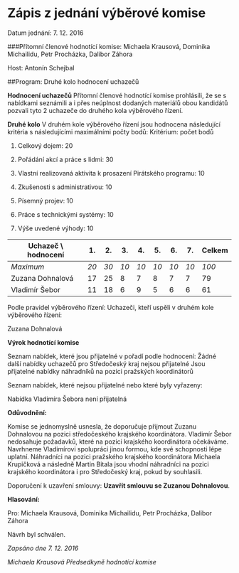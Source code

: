 # Zápis z jednání výběrové komise

Datum jednání: 7. 12. 2016

###Přítomní členové hodnotící komise:
Michaela Krausová, Dominika Michailidu, Petr Procházka, Dalibor Záhora

Host: Antonín Schejbal

##Program: Druhé kolo hodnocení uchazečů

**Hodnocení uchazečů**
Přítomní členové hodnotící komise prohlásili, že se s nabídkami seznámili a i přes neúplnost dodaných materiálů 
obou kandidátů pozvali tyto 2 uchazeče do druhého kola výběrového řízení.

**Druhé kolo**
V druhém kole výběrového řízení jsou hodnocena následující kritéria s následujícími maximálními počty bodů:
Kritérium: počet bodů

1. Celkový dojem: 20

2. Pořádání akcí a práce s lidmi: 30

3. Vlastní realizovaná aktivita k prosazení Pirátského programu: 10

4. Zkušenosti s administrativou: 10

5. Písemný projev: 10

6. Práce s technickými systémy: 10

7. Výše uvedené výhody: 10

Uchazeč \ hodnocení | 1. | 2. | 3. | 4. | 5. | 6. | 7. | Celkem 
------------- | ----- | ----- | ----- | ----- | ----- | ----- | ----- | ----- 
*Maximum* | *20* | *30* | *10* | *10* | *10* | *10* | *10* | *100*
Zuzana Dohnalová | 17 | 25 | 8 | 7 | 8 | 7 | 7 | 79
Vladimír Šebor | 11 | 18 | 6 | 9 | 5 | 6 | 6 | 61


Podle pravidel výběrového řízení:
Uchazeči, kteří uspěli v druhém kole výběrového řízení:

Zuzana Dohnalová

**Výrok hodnotící komise**

Seznam nabídek, které jsou přijatelné v pořadí podle hodnocení:
Žádné další nabídky uchazečů pro Středočeský kraj nejsou přijatelné
Jsou přijatelné nabídky náhradníků na pozici pražských koordinátorů

Seznam nabídek, které nejsou přijatelné nebo které byly vyřazeny:

Nabídka Vladimíra Šebora není přijatelná

**Odůvodnění:**

Komise se jednomyslně usnesla, že doporučuje přijmout Zuzanu Dohnalovou na pozici středočeského krajského koordinátora. 
Vladimír Šebor nedosahuje požadavků, které na pozici krajského koordinátora očekáváme. Navrhneme Vladimírovi spolupráci 
jinou formou, kde své schopnosti lépe uplatní. Náhradníci na pozici pražského krajského koordinátora Michaela Krupičková a 
následně Martin Bitala jsou vhodní náhradníci na pozici krajského koordinátora i pro Středočeský kraj, pokud by souhlasili.


Doporučení k uzavření smlouvy: **Uzavřít smlouvu se Zuzanou Dohnalovou**.

**Hlasování:**

Pro: Michaela Krausová, Dominika Michailidu, Petr Procházka, Dalibor Záhora

Návrh byl schválen.

*Zapsáno dne 7. 12. 2016*

*Michaela Krausová*
*Předsedkyně hodnotící komise*
